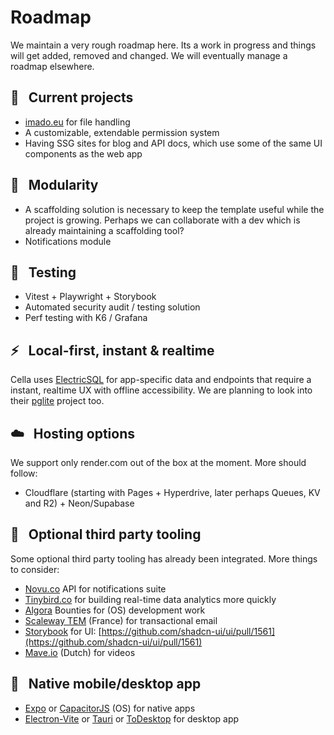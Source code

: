 # Roadmap
We maintain a very rough roadmap here. Its a work in progress and things will get added, removed and changed. We will eventually manage a roadmap elsewhere.

## 📅 &nbsp; Current projects
* [imado.eu](imado.eu) for file handling
* A customizable, extendable permission system
* Having SSG sites for blog and API docs, which use some of the same UI components as the web app

## 🧩 &nbsp; Modularity
* A scaffolding solution is necessary to keep the template useful while the project is growing. Perhaps we can collaborate with a dev which is already maintaining a scaffolding tool?
* Notifications module

## 🧪 &nbsp; Testing
* Vitest + Playwright + Storybook
* Automated security audit / testing solution
* Perf testing with K6 / Grafana

## ⚡ &nbsp; Local-first, instant & realtime
Cella uses [ElectricSQL](https://electric-sql.com/) for app-specific data and endpoints that require a instant, realtime UX with offline accessibility. We are planning to look into their [pglite](https://github.com/electric-sql/pglite) project too.

## ☁️ &nbsp; Hosting options
We support only render.com out of the box at the moment. More should follow:
* Cloudflare (starting with Pages + Hyperdrive, later perhaps Queues, KV and R2) + Neon/Supabase

## 🔌 &nbsp; Optional third party tooling
Some optional third party tooling has already been integrated. More things to consider:
* [Novu.co](https://novu.co) API for notifications suite
* [Tinybird.co](https://tinybird.co) for building real-time data analytics more quickly
* [Algora](https://algora.io) Bounties for (OS) development work
* [Scaleway TEM](https://www.scaleway.com/en/transactional-email-tem/) (France) for transactional email
* [Storybook](https://storybook.js.org/) for UI: [https://github.com/shadcn-ui/ui/pull/1561](https://github.com/shadcn-ui/ui/pull/1561)
* [Mave.io](https://www.mave.io/) (Dutch) for videos

## 📱 &nbsp; Native mobile/desktop app
* [Expo](https://expo.dev/) or [CapacitorJS](https://github.com/ionic-team/capacitor) (OS) for native apps
* [Electron-Vite](https://github.com/electron-vite/electron-vite-react) or [Tauri](https://github.com/tauri-apps/tauri) or [ToDesktop](https://www.todesktop.com/) for desktop app
